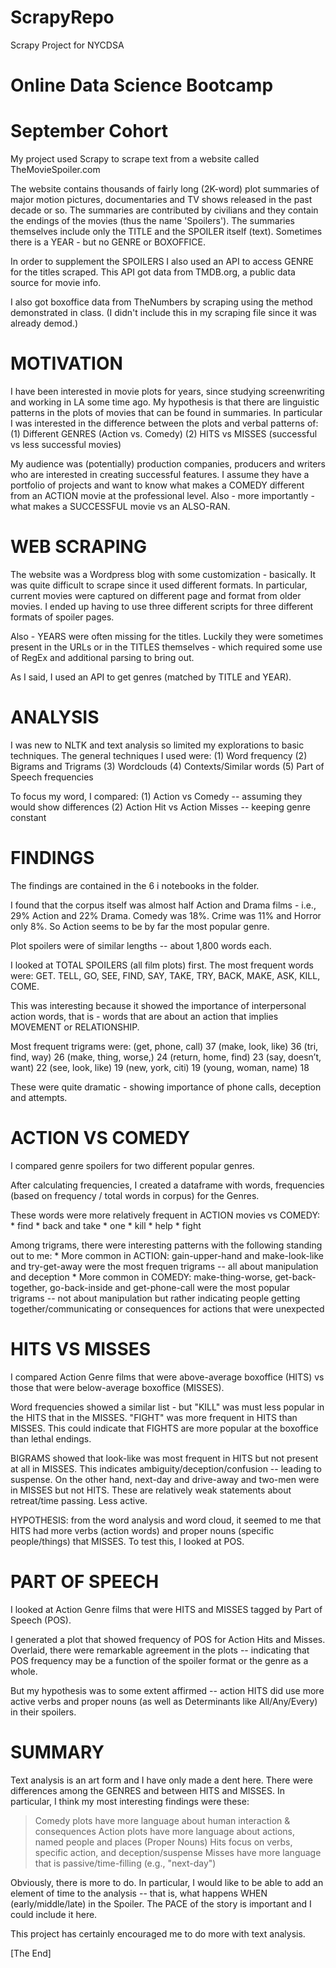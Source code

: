 # ScrapyRepo
Scrapy Project for NYCDSA
# Online Data Science Bootcamp
# September Cohort

My project used Scrapy to scrape text from a website called TheMovieSpoiler.com

The website contains thousands of fairly long (2K-word) plot summaries of major
motion pictures, documentaries and TV shows released in the past decade or so.
The summaries are contributed by civilians and they contain the endings of the movies
(thus the name 'Spoilers'). The summaries themselves include only the TITLE and
the SPOILER itself (text). Sometimes there is a YEAR - but no GENRE or BOXOFFICE.

In order to supplement the SPOILERS I also used an API to access GENRE for the titles
scraped. This API got data from TMDB.org, a public data source for movie info.

I also got boxoffice data from TheNumbers by scraping using the method demonstrated
in class. (I didn't include this in my scraping file since it was already demod.)

# MOTIVATION

I have been interested in movie plots for years, since studying screenwriting and
working in LA some time ago. My hypothesis is that there are linguistic patterns in
the plots of movies that can be found in summaries. In particular I was interested in
the difference between the plots and verbal patterns of:
	(1) Different GENRES (Action vs. Comedy)
	(2) HITS vs MISSES (successful vs less successful movies)
	
My audience was (potentially) production companies, producers and writers who are
interested in creating successful features. I assume they have a portfolio of projects
and want to know what makes a COMEDY different from an ACTION movie at the professional
level. Also - more importantly - what makes a SUCCESSFUL movie vs an ALSO-RAN.

# WEB SCRAPING

The website was a Wordpress blog with some customization - basically. It was quite
difficult to scrape since it used different formats. In particular, current movies
were captured on different page and format from older movies. I ended up having to
use three different scripts for three different formats of spoiler pages.

Also - YEARS were often missing for the titles. Luckily they were sometimes present
in the URLs or in the TITLES themselves - which required some use of RegEx and additional
parsing to bring out.

As I said, I used an API to get genres (matched by TITLE and YEAR).

# ANALYSIS

I was new to NLTK and text analysis so limited my explorations to basic techniques.
The general techniques I used were:
	(1) Word frequency
	(2) Bigrams and Trigrams
	(3) Wordclouds
	(4) Contexts/Similar words
	(5) Part of Speech frequencies
	
To focus my word, I compared:
	(1) Action vs Comedy -- assuming they would show differences
	(2) Action Hit vs Action Misses -- keeping genre constant
	
# FINDINGS

The findings are contained in the 6 i notebooks in the folder.

I found that the corpus itself was almost half Action and Drama films - i.e.,
29% Action and 22% Drama. Comedy was 18%. Crime was 11% and Horror only 8%.
So Action seems to be by far the most popular genre.

Plot spoilers were of similar lengths -- about 1,800 words each.

I looked at TOTAL SPOILERS (all film plots) first. The most frequent words were:
GET. TELL, GO, SEE, FIND, SAY, TAKE, TRY, BACK, MAKE, ASK, KILL, COME.

This was interesting because it showed the importance of interpersonal action words,
that is - words that are about an action that implies MOVEMENT or RELATIONSHIP.

Most frequent trigrams were:
(get, phone, call)       37
(make, look, like)       36
(tri, find, way)         26
(make, thing, worse,)    24
(return, home, find)     23
(say, doesn’t, want)     22
(see, look, like)        19
(new, york, citi)        19
(young, woman, name)     18

These were quite dramatic - showing importance of phone calls, deception and attempts.

# ACTION VS COMEDY

I compared genre spoilers for two different popular genres.

After calculating frequencies, I created a dataframe with words, frequencies
(based on frequency / total words in corpus) for the Genres.

These words were more relatively frequent in ACTION movies vs COMEDY:
	* find
	* back and take
	* one
	* kill
	* help
	* fight
	
Among trigrams, there were interesting patterns with the following standing out
to me:
	* More common in ACTION: gain-upper-hand and make-look-like and try-get-away were
	the most frequen trigrams -- all about manipulation and deception
	* More common in COMEDY: make-thing-worse, get-back-together, go-back-inside
	and get-phone-call were the most popular trigrams -- not about manipulation
	but rather indicating people getting together/communicating or consequences
	for actions that were unexpected
	
# HITS VS MISSES

I compared Action Genre films that were above-average boxoffice (HITS) vs those that
were below-average boxoffice (MISSES).

Word frequencies showed a similar list - but "KILL" was must less popular in the HITS
that in the MISSES. "FIGHT" was more frequent in HITS than MISSES. This could indicate
that FIGHTS are more popular at the boxoffice than lethal endings.

BIGRAMS showed that look-like was most frequent in HITS but not present at all in
MISSES. This indicates ambiguity/deception/confusion -- leading to suspense. On
the other hand, next-day and drive-away and two-men were in MISSES but not HITS.
These are relatively weak statements about retreat/time passing. Less active.

HYPOTHESIS: from the word analysis and word cloud, it seemed to me that HITS had
more verbs (action words) and proper nouns (specific people/things) that MISSES.
To test this, I looked at POS.

# PART OF SPEECH

I looked at Action Genre films that were HITS and MISSES tagged by Part of Speech (POS).

I generated a plot that showed frequency of POS for Action Hits and Misses. Overlaid,
there were remarkable agreement in the plots -- indicating that POS frequency may be
a function of the spoiler format or the genre as a whole.

But my hypothesis was to some extent affirmed -- action HITS did use more active
verbs and proper nouns (as well as Determinants like All/Any/Every) in their spoilers.

# SUMMARY

Text analysis is an art form and I have only made a dent here. There were differences
among the GENRES and between HITS and MISSES. In particular, I think my most interesting
findings were these:
> Comedy plots have more language about human interaction & consequences
> Action plots have more language about actions, named people and places (Proper Nouns)
> Hits focus on verbs, specific action, and deception/suspense
> Misses have more language that is passive/time-filling (e.g., "next-day")

Obviously, there is more to do. In particular, I would like to be able to add an
element of time to the analysis -- that is, what happens WHEN (early/middle/late) in
the Spoiler. The PACE of the story is important and I could include it here.

This project has certainly encouraged me to do more with text analysis.

[The End]
	
